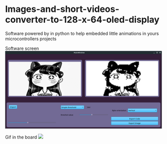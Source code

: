 # Images-and-short-videos-converter-to-128-x-64-oled-display
Software powered by in python to help embedded little animations in yours microcontrollers projects

Software screen
![Image description](https://github.com/Giovani-Pedroso/Converter-of-images-and-videos-to-128-x-64-display/blob/main/screen.png)

Gif in the board
![](https://github.com/Giovani-Pedroso/Converter-of-images-and-videos-to-128-x-64-display/blob/main/project%20demo.gif)

